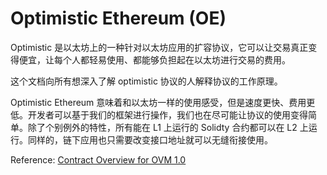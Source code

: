 # Optimistic Ethereum (OE)

Optimistic 是以太坊上的一种针对以太坊应用的扩容协议，它可以让交易真正变得便宜，让每个人都轻易使用、都能够负担起在以太坊进行交易的费用。

这个文档向所有想深入了解 optimistic 协议的人解释协议的工作原理。

Optimistic Ethereum 意味着和以太坊一样的使用感受，但是速度更快、费用更低。开发者可以基于我们的框架进行操作，我们也在尽可能让协议的使用变得简单。除了个别例外的特性，所有能在 L1 上运行的 Solidty 合约都可以在 L2 上运行。同样的，链下应用也只需要改变接口地址就可以无缝衔接使用。

Reference: [Contract Overview for OVM 1.0](https://community.optimism.io/docs/protocol/protocol.html)

